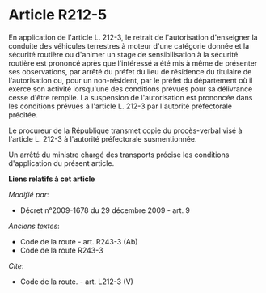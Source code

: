 # Article R212-5

En application de l'article L. 212-3, le retrait de l'autorisation d'enseigner la conduite des véhicules terrestres à moteur
d'une catégorie donnée et la sécurité routière ou d'animer un stage de sensibilisation à la sécurité routière est prononcé
après que l'intéressé a été mis à même de présenter ses observations, par arrêté du préfet du lieu de résidence du titulaire
de l'autorisation ou, pour un non-résident, par le préfet du département où il exerce son activité lorsqu'une des conditions
prévues pour sa délivrance cesse d'être remplie. La suspension de l'autorisation est prononcée dans les conditions prévues à
l'article L. 212-3 par l'autorité préfectorale précitée. 

Le procureur de la République transmet copie du procès-verbal visé à l'article L. 212-3 à l'autorité préfectorale
susmentionnée. 

Un arrêté du ministre chargé des transports précise les conditions d'application du présent article.

**Liens relatifs à cet article**

_Modifié par_:

  - Décret n°2009-1678 du 29 décembre 2009 - art. 9

_Anciens textes_:

  - Code de la route - art. R243-3 (Ab)
  - Code de la route R243-3

_Cite_:

  - Code de la route. - art. L212-3 (V)
